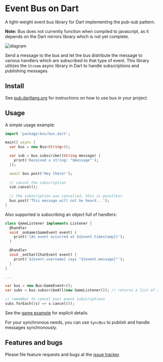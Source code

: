 # Event Bus on Dart

A light-weight event bus library for Dart implementing the pub-sub pattern.

**Note:** Bus does not currently function when compiled to javascript, as it depends on the Dart mirrors library
which is not yet complete.

![diagram](http://i.imgur.com/gBnIdO5.png)

Send a message to the bus and let the bus distribute the message to various handlers which are subscribed to that type of
event. This library utilizes the `Stream` async library in Dart to handle subscriptions and publishing messages.

## Install

See [pub.dartlang.org][install] for instructions on how to use bus in your project.

## Usage

A simple usage example:

```dart
import 'package:bus/bus.dart';

main() async {
  var bus = new Bus<String>();

  var sub = bus.subscribe((String message) {
    print('Received a string: "$message"');
  });

  await bus.post('Hey there!');
  
  // cancel the subscription
  sub.cancel();
  
  // the subscription was cancelled, this is pointless
  bus.post('This message will not be heard...');
}
```

Also supported is subscribing an object full of handlers:

```dart
class GameListener implements Listener {
  @handler
  void _onGame(GameEvent event) {
    print('[An event occurred at ${event.timestamp}]');
  }

  @handler
  void _onChat(ChatEvent event) {
    print('${event.username} says "${event.message}"');
  }
}

...

var bus = new Bus<GameEvent>();
var subs = bus.subscribeAll(new GameListener()); // returns a list of subscriptions

// remember to cancel your event subscriptions
subs.forEach((s) => s.cancel());
```

See the [game example][game] for explicit details.

For your synchronous needs, you can use `SyncBus` to publish and handle messages synchronously.

## Features and bugs

Please file feature requests and bugs at the [issue tracker][tracker].

[install]: https://pub.dartlang.org/packages/bus#-pkg-tab-installing
[game]: https://github.com/thekeenant/dart-bus/blob/master/example/bus_game.dart
[tracker]: https://github.com/thekeenant/dart-bus/issues
